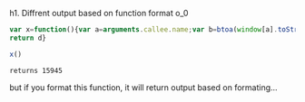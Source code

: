 h1. Diffrent output based on function format o_0

```js
var x=function(){var a=arguments.callee.name;var b=btoa(window[a].toString());var d=0;for(var i=0;i<b.length;i++){d=d+b.charCodeAt(i)}
return d}

x()
```

`returns 15945`

but if you format this function, it will return output based on formating...